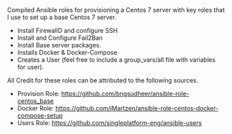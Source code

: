 Compiled Ansible roles for provisioning a Centos 7 server with key roles that I use to set up a base Centos 7 server.

- Install FirewallD and configure SSH
- Install and Configure Fail2Ban
- Install Base server packages.
- Installs Docker & Docker-Compose
- Creates a User (feel free to include a group_vars/all file with variables for user).


All Credit for these roles can be attributed to the following sources.

- Provision Role: https://github.com/bngsudheer/ansible-role-centos_base
- Docker Role: https://github.com/iMartzen/ansible-role-centos-docker-compose-setup
- Users Role: https://github.com/singleplatform-eng/ansible-users
